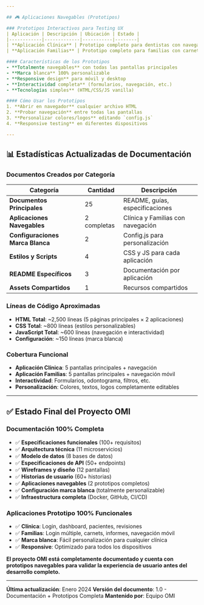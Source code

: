 ```yaml
---

## 🎮 Aplicaciones Navegables (Prototipos)

### Prototipos Interactivos para Testing UX
| Aplicación | Descripción | Ubicación | Estado |
|------------|-------------|-----------|--------|
| **Aplicación Clínica** | Prototipo completo para dentistas con navegación funcional | [docs/navigation/clinica/](docs/navigation/clinica/) | ✅ Completo |
| **Aplicación Familias** | Prototipo completo para familias con carnet digital | [docs/navigation/familias/](docs/navigation/familias/) | ✅ Completo |

#### Características de los Prototipos
- **Totalmente navegables** con todas las pantallas principales
- **Marca blanca** 100% personalizable
- **Responsive design** para móvil y desktop
- **Interactividad completa** (formularios, navegación, etc.)
- **Tecnologías simples** (HTML/CSS/JS vanilla)

#### Cómo Usar los Prototipos
1. **Abrir en navegador** cualquier archivo HTML
2. **Probar navegación** entre todas las pantallas
3. **Personalizar colores/logos** editando `config.js`
4. **Responsive testing** en diferentes dispositivos

---
```


## 📊 Estadísticas Actualizadas de Documentación

### Documentos Creados por Categoría

| Categoría | Cantidad | Descripción |
|-----------|----------|-------------|
| **Documentos Principales** | 25 | README, guías, especificaciones |
| **Aplicaciones Navegables** | 2 completas | Clínica y Familias con navegación |
| **Configuraciones Marca Blanca** | 2 | Config.js para personalización |
| **Estilos y Scripts** | 4 | CSS y JS para cada aplicación |
| **README Específicos** | 3 | Documentación por aplicación |
| **Assets Compartidos** | 1 | Recursos compartidos |

### Líneas de Código Aproximadas
- **HTML Total**: ~2,500 líneas (5 páginas principales × 2 aplicaciones)
- **CSS Total**: ~800 líneas (estilos personalizables)
- **JavaScript Total**: ~600 líneas (navegación e interactividad)
- **Configuración**: ~150 líneas (marca blanca)

### Cobertura Funcional
- **Aplicación Clínica**: 5 pantallas principales + navegación
- **Aplicación Familias**: 5 pantallas principales + navegación móvil
- **Interactividad**: Formularios, odontograma, filtros, etc.
- **Personalización**: Colores, textos, logos completamente editables

---

## ✅ Estado Final del Proyecto OMI

### Documentación 100% Completa
- ✅ **Especificaciones funcionales** (100+ requisitos)
- ✅ **Arquitectura técnica** (11 microservicios)
- ✅ **Modelo de datos** (8 bases de datos)
- ✅ **Especificaciones de API** (50+ endpoints)
- ✅ **Wireframes y diseño** (12 pantallas)
- ✅ **Historias de usuario** (60+ historias)
- ✅ **Aplicaciones navegables** (2 prototipos completos)
- ✅ **Configuración marca blanca** (totalmente personalizable)
- ✅ **Infraestructura completa** (Docker, GitHub, CI/CD)

### Aplicaciones Prototipo 100% Funcionales
- ✅ **Clínica**: Login, dashboard, pacientes, revisiones
- ✅ **Familias**: Login múltiple, carnets, informes, navegación móvil
- ✅ **Marca blanca**: Fácil personalización para cualquier clínica
- ✅ **Responsive**: Optimizado para todos los dispositivos

**El proyecto OMI está completamente documentado y cuenta con prototipos navegables para validar la experiencia de usuario antes del desarrollo completo.**

---

**Última actualización**: Enero 2024
**Versión del documento**: 1.0 - Documentación + Prototipos Completa
**Mantenido por**: Equipo OMI
